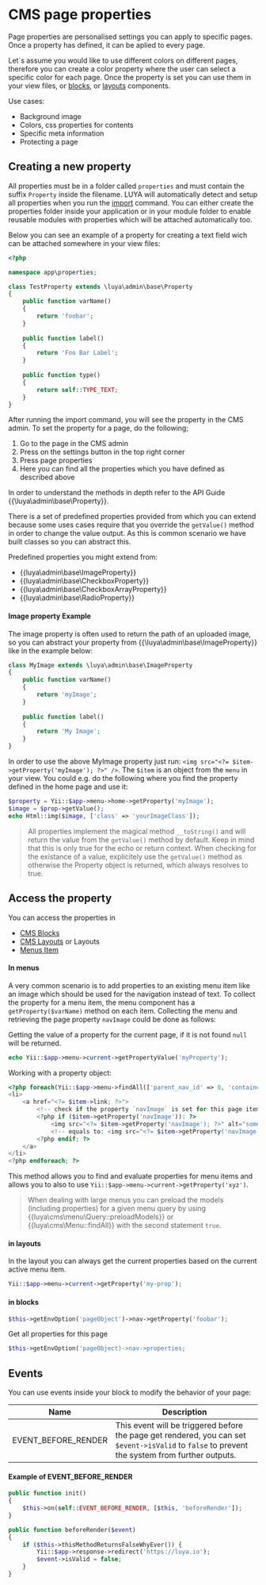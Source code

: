# CMS page properties

Page properties are personalised settings you can apply to specific pages. Once a property has defined, it can be aplied to every page. 

Let´s assume you would like to use different colors on different pages, therefore you can create a color property where the user can select a specific color for each page. Once the property is set you can use them in your view files, or [blocks](app-blocks.md), or [layouts](app-cmslayouts.md) components.

Use cases:

+ Background image
+ Colors, css properties for contents
+ Specific meta information
+ Protecting a page

## Creating a new property

All properties must be in a folder called `properties` and must contain the suffix `Property` inside the filename. LUYA will automatically detect and setup all properties when you run the [import](luya-console.md) command. You can either create the properties folder inside your application or in your module folder to enable reusable modules with properties which will be attached automatically too.

Below you can see an example of a property for creating a text field wich can be attached somewhere in your view files:

```php
<?php

namespace app\properties;

class TestProperty extends \luya\admin\base\Property
{
    public function varName()
    {
        return 'foobar';
    }    
    
    public function label()
    {
        return 'Foo Bar Label';
    }
    
    public function type()
    {
        return self::TYPE_TEXT;
    }
}
```

After running the import command, you will see the property in the CMS admin. To set the property for a page, do the following;

1. Go to the page in the CMS admin
2. Press on the settings button in the top right corner
3. Press page properties
4. Here you can find all the properties which you have defined as described above

In order to understand the methods in depth refer to the API Guide {{\luya\admin\base\Property}}.

There is a set of predefined properties provided from which you can extend because some uses cases require that you override the `getValue()` method in order to change the value output. As this is common scenario we have built classes so you can abstract this.

Predefined properties you might extend from:

+ {{luya\admin\base\ImageProperty}}
+ {{luya\admin\base\CheckboxProperty}}
+ {{luya\admin\base\CheckboxArrayProperty}}
+ {{luya\admin\base\RadioProperty}}

#### Image property Example

The image property is often used to return the path of an uploaded image, so you can abstract your property from {{\luya\admin\base\ImageProperty}} like in the example below:

```php
class MyImage extends \luya\admin\base\ImageProperty
{
    public function varName()
    {
        return 'myImage';
    }
    
    public function label()
    {
        return 'My Image';
    }
}
```

In order to use the above MyImage property just run: `<img src="<?= $item->getProperty('myImage'); ?>" />`. The `$item` is an object from the `menu` in your view. You could e.g. do the following where you find the property defined in the home page and use it:

```php
$property = Yii::$app->menu->home->getProperty('myImage');
$image = $prop->getValue();
echo Html::img($image, ['class' => 'yourImageClass']);
```

> All properties implement the magical method `__toString()` and will return the value from the `getValue()` method by default. Keep in mind that this is only true for the echo or return context. When checking for the existance of a value, explicitely use the `getValue()` method as otherwise the Property object is returned, which always resolves to true.

## Access the property

You can access the properties in

+ [CMS Blocks](app-blocks.md)
+ [CMS Layouts](app-cmslayouts.md) or Layouts
+ [Menus Item](app-menu.md)

#### In menus

A very common scenario is to add properties to an existing menu item like an image which should be used for the navigation instead of text. To collect the property for a menu item, the menu component has a `getProperty($varName)` method on each item. Collecting the menu and retrieving the page property `navImage` could be done as follows:

Getting the value of a property for the current page, if it is not found `null` will be returned.

```php
echo Yii::$app->menu->current->getPropertyValue('myProperty');
```

Working with a property object:

```php
<?php foreach(Yii::$app->menu->findAll(['parent_nav_id' => 0, 'container' => 'default']) as $item): ?>
<li>
    <a href="<?= $item->link; ?>">
        <!-- check if the property `navImage` is set for this page item we can access this property object. -->
        <?php if ($item->getProperty('navImage')): ?>
            <img src="<?= $item->getProperty('navImage'); ?>" alt="some-text"/> 
            <!-- equals to: <img src="<?= $item->getProperty('navImage')->getValue(); ?>" /> -->
        <?php endif; ?>
    </a>
</li>
<?php endforeach; ?>
```

This method allows you to find and evaluate properties for menu items and allows you to also to use `Yii::$app->menu->current->getProperty('xyz')`.

> When dealing with large menus you can preload the models (including properties) for a given menu query by using {{luya\cms\menu\Query::preloadModels}} or {{luya\cms\Menu::findAll}} with the second statement `true`.

#### in layouts

In the layout you can always get the current properties based on the current active menu item.

```php
Yii::$app->menu->current->getProperty('my-prop');
```

#### in blocks

```php
$this->getEnvOption('pageObject')->nav->getProperty('foobar');
```

Get all properties for this page

```php
$this->getEnvOption('pageObject)->nav->properties;
```

## Events

You can use events inside your block to modify the behavior of your page:

|Name | Description |
|---  | ---
|EVENT_BEFORE_RENDER    |This event will be triggered before the page get rendered, you can set `$event->isValid` to `false` to prevent the system from further outputs.

#### Example of EVENT_BEFORE_RENDER

```php
public function init()
{
    $this->on(self::EVENT_BEFORE_RENDER, [$this, 'beforeRender']);
}

public function beforeRender($event)
{
    if ($this->thisMethodReturnsFalseWhyEver()) {
        Yii::$app->response->redirect('https://luya.io');
        $event->isValid = false;
    }
}
```



